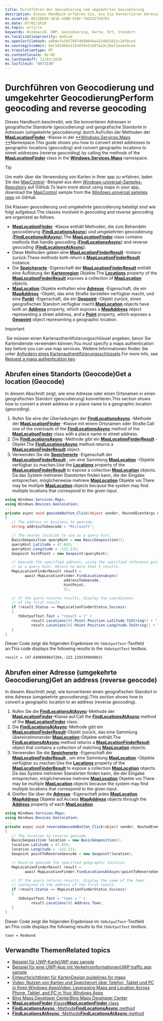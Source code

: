 ```yaml
---
title: Durchführen der Geocodierung und umgekehrten Geocodierung
description: Dieses Handbuch erfahren Sie, wie Sie konvertieren Adressen in geografische Standorte (geocodierung) und geografische Standorte in Adressen (umgekehrte geocodierung) durch Aufrufen der Methoden der MapLocationFinder-Klasse im Windows.Services.Maps-Namespace.
ms.assetid: B912BE80-3E1D-43BB-918F-7A43327597D2
ms.date: 07/02/2018
ms.topic: article
keywords: Windows10, UWP, Geocodierung, Karte, Ort, Standort
ms.localizationpriority: medium
ms.openlocfilehash: e8b0efe39578974090844a4224055821c29f8ced
ms.sourcegitcommit: b4c502d69a13340f6e3c887aa3c26ef2aeee9cee
ms.translationtype: MT
ms.contentlocale: de-DE
ms.lasthandoff: 12/03/2018
ms.locfileid: "8471538"
---
```

# <a name="perform-geocoding-and-reverse-geocoding"></a><span data-ttu-id="83f15-104">Durchführen von Geocodierung und umgekehrter Geocodierung</span><span class="sxs-lookup"><span data-stu-id="83f15-104">Perform geocoding and reverse geocoding</span></span>

<span data-ttu-id="83f15-105">Dieses Handbuch beschreibt, wie Sie konvertieren Adressen in geografische Standorte (geocodierung) und geografische Standorte in Adressen (umgekehrte geocodierung) durch Aufrufen der Methoden der [**MapLocationFinder**](https://msdn.microsoft.com/library/windows/apps/dn627550) -Klasse in der [\*\*Windows.Services.Maps \*\*](https://msdn.microsoft.com/library/windows/apps/dn636979)Namespace.</span><span class="sxs-lookup"><span data-stu-id="83f15-105">This guide shows you how to convert street addresses to geographic locations (geocoding) and convert geographic locations to street addresses (reverse geocoding) by calling the methods of the [**MapLocationFinder**](https://msdn.microsoft.com/library/windows/apps/dn627550) class in the [**Windows.Services.Maps**](https://msdn.microsoft.com/library/windows/apps/dn636979) namespace.</span></span>

> [!TIP]
> <span data-ttu-id="83f15-106">Um mehr über die Verwendung von Karten in Ihrer app zu erfahren, laden Sie das [MapControl](https://github.com/Microsoft/Windows-universal-samples/tree/master/Samples/MapControl) -Beispiel aus dem [Windows-universal-Samples-Repository](hhttps://github.com/Microsoft/Windows-universal-samples) auf GitHub.</span><span class="sxs-lookup"><span data-stu-id="83f15-106">To learn more about using maps in your app, download the [MapControl](https://github.com/Microsoft/Windows-universal-samples/tree/master/Samples/MapControl) sample from the [Windows universal samples repo](hhttps://github.com/Microsoft/Windows-universal-samples) on GitHub.</span></span>

<span data-ttu-id="83f15-107">Die Klassen geocodierung und umgekehrte geocodierung beteiligt sind wie folgt aufgebaut.</span><span class="sxs-lookup"><span data-stu-id="83f15-107">The classes involved in geocoding and reverse geocoding are organized as follows.</span></span>

-   <span data-ttu-id="83f15-108">[**MapLocationFinder**](https://msdn.microsoft.com/library/windows/apps/dn627550) -Klasse enthält Methoden, die zum Behandeln geocodierung ([**FindLocationsAsync**](https://msdn.microsoft.com/library/windows/apps/dn636925)) und umgekehrten geocodierung ([**FindLocationsAtAsync**](https://msdn.microsoft.com/library/windows/apps/dn636928)).</span><span class="sxs-lookup"><span data-stu-id="83f15-108">The [**MapLocationFinder**](https://msdn.microsoft.com/library/windows/apps/dn627550) class contains methods that handle geocoding ([**FindLocationsAsync**](https://msdn.microsoft.com/library/windows/apps/dn636925)) and reverse geocoding ([**FindLocationsAtAsync**](https://msdn.microsoft.com/library/windows/apps/dn636928)).</span></span>
-   <span data-ttu-id="83f15-109">Diese Methoden geben eine [**MapLocationFinderResult**](https://msdn.microsoft.com/library/windows/apps/dn627551) -Instanz zurück.</span><span class="sxs-lookup"><span data-stu-id="83f15-109">These methods both return a [**MapLocationFinderResult**](https://msdn.microsoft.com/library/windows/apps/dn627551) instance.</span></span>
-   <span data-ttu-id="83f15-110">Die [**Speicherorte**](https://msdn.microsoft.com/library/windows/apps/dn627552) -Eigenschaft der [**MapLocationFinderResult**](https://msdn.microsoft.com/library/windows/apps/dn627551) enthält eine Auflistung der [**Kartenregion**](https://msdn.microsoft.com/library/windows/apps/dn627549) Objekte.</span><span class="sxs-lookup"><span data-stu-id="83f15-110">The [**Locations**](https://msdn.microsoft.com/library/windows/apps/dn627552) property of the [**MapLocationFinderResult**](https://msdn.microsoft.com/library/windows/apps/dn627551) exposes a collection of [**MapLocation**](https://msdn.microsoft.com/library/windows/apps/dn627549) objects.</span></span> 
-   <span data-ttu-id="83f15-111">[**MapLocation**](https://msdn.microsoft.com/library/windows/apps/dn627549) Objekte enthalten eine [**Adresse**](https://msdn.microsoft.com/library/windows/apps/dn636929) -Eigenschaft, die ein [**MapAddress**](https://msdn.microsoft.com/library/windows/apps/dn627533) -Objekt, das eine Straße darstellen verfügbar macht, und eine [**Punkt**](https://docs.microsoft.com/uwp/api/windows.services.maps.maplocation.point) -Eigenschaft, die ein [**Geopoint**](https://docs.microsoft.com/uwp/api/windows.devices.geolocation.geopoint) -Objekt zurück, einen geografischen Standort verfügbar macht.</span><span class="sxs-lookup"><span data-stu-id="83f15-111">[**MapLocation**](https://msdn.microsoft.com/library/windows/apps/dn627549) objects have both an [**Address**](https://msdn.microsoft.com/library/windows/apps/dn636929) property, which exposes a [**MapAddress**](https://msdn.microsoft.com/library/windows/apps/dn627533) object representing a street address, and a [**Point**](https://docs.microsoft.com/uwp/api/windows.services.maps.maplocation.point) property, which exposes a [**Geopoint**](https://docs.microsoft.com/uwp/api/windows.devices.geolocation.geopoint) object representing a geographic location.</span></span>

> [!IMPORTANT]
> <span data-ttu-id="83f15-112">Sie müssen einen Kartenauthentifizierungsschlüssel angeben, bevor Sie Kartendienste verwenden können.</span><span class="sxs-lookup"><span data-stu-id="83f15-112">You must specify a maps authentication key before you can use map services.</span></span> <span data-ttu-id="83f15-113">Weitere Informationen finden Sie unter [Anfordern eines Kartenauthentifizierungsschlüssels](authentication-key.md).</span><span class="sxs-lookup"><span data-stu-id="83f15-113">For more info, see [Request a maps authentication key](authentication-key.md).</span></span>

## <a name="get-a-location-geocode"></a><span data-ttu-id="83f15-114">Abrufen eines Standorts (Geocode)</span><span class="sxs-lookup"><span data-stu-id="83f15-114">Get a location (Geocode)</span></span>

<span data-ttu-id="83f15-115">In diesem Abschnitt zeigt, wie eine Adresse oder einen Ortsnamen in einen geografischen Standort (geocodierung) konvertieren.</span><span class="sxs-lookup"><span data-stu-id="83f15-115">This section shows how to convert a street address or a place name to a geographic location (geocoding).</span></span>

1.  <span data-ttu-id="83f15-116">Rufen Sie eine der Überladungen der [**FindLocationsAsync**](https://msdn.microsoft.com/library/windows/apps/dn636925) -Methode der [**MapLocationFinder**](https://msdn.microsoft.com/library/windows/apps/dn627550) -Klasse mit einem Ortsnamen oder Straße.</span><span class="sxs-lookup"><span data-stu-id="83f15-116">Call one of the overloads of the [**FindLocationsAsync**](https://msdn.microsoft.com/library/windows/apps/dn636925) method of the [**MapLocationFinder**](https://msdn.microsoft.com/library/windows/apps/dn627550) class with a place name or street address.</span></span>
2.  <span data-ttu-id="83f15-117">Die [**FindLocationsAsync**](https://msdn.microsoft.com/library/windows/apps/dn636925) -Methode gibt ein [**MapLocationFinderResult**](https://msdn.microsoft.com/library/windows/apps/dn627551) -Objekt.</span><span class="sxs-lookup"><span data-stu-id="83f15-117">The [**FindLocationsAsync**](https://msdn.microsoft.com/library/windows/apps/dn636925) method returns a [**MapLocationFinderResult**](https://msdn.microsoft.com/library/windows/apps/dn627551) object.</span></span>
3.  <span data-ttu-id="83f15-118">Verwenden Sie die [**Speicherorte**](https://msdn.microsoft.com/library/windows/apps/dn627552) -Eigenschaft der [**MapLocationFinderResult**](https://msdn.microsoft.com/library/windows/apps/dn627551) , um eine Sammlung [**MapLocation**](https://msdn.microsoft.com/library/windows/apps/dn627549) -Objekte verfügbar zu machen.</span><span class="sxs-lookup"><span data-stu-id="83f15-118">Use the [**Locations**](https://msdn.microsoft.com/library/windows/apps/dn627552) property of the [**MapLocationFinderResult**](https://msdn.microsoft.com/library/windows/apps/dn627551) to expose a collection [**MapLocation**](https://msdn.microsoft.com/library/windows/apps/dn627549) objects.</span></span> <span data-ttu-id="83f15-119">Da das System mehreren Standorten finden kann, die der Eingabe entsprechen, möglicherweise mehrere [**MapLocation**](https://msdn.microsoft.com/library/windows/apps/dn627549) Objekte vor.</span><span class="sxs-lookup"><span data-stu-id="83f15-119">There may be multiple [**MapLocation**](https://msdn.microsoft.com/library/windows/apps/dn627549) objects because the system may find multiple locations that correspond to the given input.</span></span>

```csharp
using Windows.Services.Maps;
using Windows.Devices.Geolocation;
...
private async void geocodeButton_Click(object sender, RoutedEventArgs e)
{
   // The address or business to geocode.
   string addressToGeocode = "Microsoft";

   // The nearby location to use as a query hint.
   BasicGeoposition queryHint = new BasicGeoposition();
   queryHint.Latitude = 47.643;
   queryHint.Longitude = -122.131;
   Geopoint hintPoint = new Geopoint(queryHint);

   // Geocode the specified address, using the specified reference point
   // as a query hint. Return no more than 3 results.
   MapLocationFinderResult result =
         await MapLocationFinder.FindLocationsAsync(
                           addressToGeocode,
                           hintPoint,
                           3);

   // If the query returns results, display the coordinates
   // of the first result.
   if (result.Status == MapLocationFinderStatus.Success)
   {
      tbOutputText.Text = "result = (" +
            result.Locations[0].Point.Position.Latitude.ToString() + "," +
            result.Locations[0].Point.Position.Longitude.ToString() + ")";
   }
}
```

<span data-ttu-id="83f15-120">Dieser Code zeigt die folgenden Ergebnisse im `tbOutputText`-Textfeld an:</span><span class="sxs-lookup"><span data-stu-id="83f15-120">This code displays the following results to the `tbOutputText` textbox.</span></span>

``` syntax
result = (47.6406099647284,-122.129339994863)
```

## <a name="get-an-address-reverse-geocode"></a><span data-ttu-id="83f15-121">Abrufen einer Adresse (umgekehrte Geocodierung)</span><span class="sxs-lookup"><span data-stu-id="83f15-121">Get an address (reverse geocode)</span></span>

<span data-ttu-id="83f15-122">In diesem Abschnitt zeigt, wie konvertieren einen geografischen Standort in eine Adresse (umgekehrte geocodierung).</span><span class="sxs-lookup"><span data-stu-id="83f15-122">This section shows how to convert a geographic location to an address (reverse geocoding).</span></span>

1.  <span data-ttu-id="83f15-123">Rufen Sie die [**FindLocationsAtAsync**](https://msdn.microsoft.com/library/windows/apps/dn636928)-Methode der [**MapLocationFinder**](https://msdn.microsoft.com/library/windows/apps/dn627550)-Klasse auf.</span><span class="sxs-lookup"><span data-stu-id="83f15-123">Call the [**FindLocationsAtAsync**](https://msdn.microsoft.com/library/windows/apps/dn636928) method of the [**MapLocationFinder**](https://msdn.microsoft.com/library/windows/apps/dn627550) class.</span></span>
2.  <span data-ttu-id="83f15-124">Die [**FindLocationsAtAsync**](https://msdn.microsoft.com/library/windows/apps/dn636928)-Methode gibt ein [**MapLocationFinderResult**](https://msdn.microsoft.com/library/windows/apps/dn627551)-Objekt zurück, das eine Sammlung übereinstimmender [**MapLocation**](https://msdn.microsoft.com/library/windows/apps/dn627549)-Objekte enthält.</span><span class="sxs-lookup"><span data-stu-id="83f15-124">The [**FindLocationsAtAsync**](https://msdn.microsoft.com/library/windows/apps/dn636928) method returns a [**MapLocationFinderResult**](https://msdn.microsoft.com/library/windows/apps/dn627551) object that contains a collection of matching [**MapLocation**](https://msdn.microsoft.com/library/windows/apps/dn627549) objects.</span></span>
3.  <span data-ttu-id="83f15-125">Verwenden Sie die [**Speicherorte**](https://msdn.microsoft.com/library/windows/apps/dn627552) -Eigenschaft der [**MapLocationFinderResult**](https://msdn.microsoft.com/library/windows/apps/dn627551) , um eine Sammlung [**MapLocation**](https://msdn.microsoft.com/library/windows/apps/dn627549) -Objekte verfügbar zu machen.</span><span class="sxs-lookup"><span data-stu-id="83f15-125">Use the [**Locations**](https://msdn.microsoft.com/library/windows/apps/dn627552) property of the [**MapLocationFinderResult**](https://msdn.microsoft.com/library/windows/apps/dn627551) to expose a collection [**MapLocation**](https://msdn.microsoft.com/library/windows/apps/dn627549) objects.</span></span> <span data-ttu-id="83f15-126">Da das System mehreren Standorten finden kann, die der Eingabe entsprechen, möglicherweise mehrere [**MapLocation**](https://msdn.microsoft.com/library/windows/apps/dn627549) Objekte vor.</span><span class="sxs-lookup"><span data-stu-id="83f15-126">There may be multiple [**MapLocation**](https://msdn.microsoft.com/library/windows/apps/dn627549) objects because the system may find multiple locations that correspond to the given input.</span></span>
4.  <span data-ttu-id="83f15-127">Greifen Sie über die [**Adresse**](https://msdn.microsoft.com/library/windows/apps/dn636929) -Eigenschaft jedes [**MapLocation**](https://msdn.microsoft.com/library/windows/apps/dn627549) [**MapAddress**](https://msdn.microsoft.com/library/windows/apps/dn627533) Objekte auf.</span><span class="sxs-lookup"><span data-stu-id="83f15-127">Access [**MapAddress**](https://msdn.microsoft.com/library/windows/apps/dn627533) objects through the [**Address**](https://msdn.microsoft.com/library/windows/apps/dn636929) property of each [**MapLocation**](https://msdn.microsoft.com/library/windows/apps/dn627549).</span></span>

```csharp
using Windows.Services.Maps;
using Windows.Devices.Geolocation;
...
private async void reverseGeocodeButton_Click(object sender, RoutedEventArgs e)
{
   // The location to reverse geocode.
   BasicGeoposition location = new BasicGeoposition();
   location.Latitude = 47.643;
   location.Longitude = -122.131;
   Geopoint pointToReverseGeocode = new Geopoint(location);

   // Reverse geocode the specified geographic location.
   MapLocationFinderResult result =
         await MapLocationFinder.FindLocationsAtAsync(pointToReverseGeocode);

   // If the query returns results, display the name of the town
   // contained in the address of the first result.
   if (result.Status == MapLocationFinderStatus.Success)
   {
      tbOutputText.Text = "town = " +
            result.Locations[0].Address.Town;
   }
}
```

<span data-ttu-id="83f15-128">Dieser Code zeigt die folgenden Ergebnisse im `tbOutputText`-Textfeld an:</span><span class="sxs-lookup"><span data-stu-id="83f15-128">This code displays the following results to the `tbOutputText` textbox.</span></span>

``` syntax
town = Redmond
```

## <a name="related-topics"></a><span data-ttu-id="83f15-129">Verwandte Themen</span><span class="sxs-lookup"><span data-stu-id="83f15-129">Related topics</span></span>

* [<span data-ttu-id="83f15-130">Beispiel für UWP-Karte</span><span class="sxs-lookup"><span data-stu-id="83f15-130">UWP map sample</span></span>](http://go.microsoft.com/fwlink/p/?LinkId=619977)
* [<span data-ttu-id="83f15-131">Beispiel für eine UWP-App mit Verkehrsinformationen</span><span class="sxs-lookup"><span data-stu-id="83f15-131">UWP traffic app sample</span></span>](http://go.microsoft.com/fwlink/p/?LinkId=619982)
* [<span data-ttu-id="83f15-132">Entwurfsrichtlinien für Karten</span><span class="sxs-lookup"><span data-stu-id="83f15-132">Design guidelines for maps</span></span>](https://msdn.microsoft.com/library/windows/apps/dn596102)
* [<span data-ttu-id="83f15-133">Video: Nutzen von Karten und Speicherort über Telefon, Tablet und PC in Ihren Windows-Apps</span><span class="sxs-lookup"><span data-stu-id="83f15-133">Video: Leveraging Maps and Location Across Phone, Tablet, and PC in Your Windows Apps</span></span>](https://channel9.msdn.com/Events/Build/2015/2-757)
* [<span data-ttu-id="83f15-134">Bing Maps Developer Center</span><span class="sxs-lookup"><span data-stu-id="83f15-134">Bing Maps Developer Center</span></span>](https://www.bingmapsportal.com/)
* [<span data-ttu-id="83f15-135">**MapLocationFinder** Klasse</span><span class="sxs-lookup"><span data-stu-id="83f15-135">**MapLocationFinder** class</span></span>](https://msdn.microsoft.com/library/windows/apps/dn627550)
* [<span data-ttu-id="83f15-136">**FindLocationsAsync** -Methode</span><span class="sxs-lookup"><span data-stu-id="83f15-136">**FindLocationsAsync** method</span></span>](https://msdn.microsoft.com/library/windows/apps/dn636925)
* [<span data-ttu-id="83f15-137">**FindLocationsAtAsync** -Methode</span><span class="sxs-lookup"><span data-stu-id="83f15-137">**FindLocationsAtAsync** method</span></span>](https://msdn.microsoft.com/library/windows/apps/dn636928)
